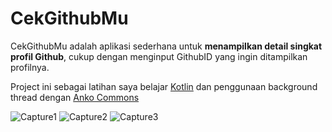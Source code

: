 # CekGithubMu
CekGithubMu adalah aplikasi sederhana untuk **menampilkan detail singkat profil Github**, cukup dengan 
menginput GithubID yang ingin ditampilkan profilnya.


Project ini sebagai latihan saya belajar [Kotlin](https://kotlinlang.org/) dan
penggunaan background thread dengan [Anko Commons](https://github.com/Kotlin/anko)



![Capture1](https://i.imgur.com/dcdq3czm.png)
![Capture2](https://i.imgur.com/tXIIlSdm.png)
![Capture3](https://i.imgur.com/ucKE3cNm.png)
